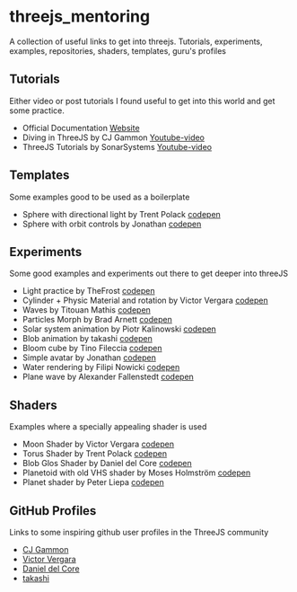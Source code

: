 # threejs_mentoring
A collection of useful links to get into threejs. Tutorials, experiments, examples, repositories, shaders, templates, guru's profiles

## Tutorials
Either video or post tutorials I found useful to get into this world and get some practice.

- Official Documentation [Website](https://threejs.org)
- Diving in ThreeJS by CJ Gammon [Youtube-video](https://youtu.be/ABV1mK1CGOY)
- ThreeJS Tutorials by SonarSystems [Youtube-video](https://youtu.be/YKzyhcyAijo)

## Templates
Some examples good to be used as a boilerplate
- Sphere with directional light by Trent Polack [codepen](https://codepen.io/mittense/pen/MoNYbW)
- Sphere with orbit controls by Jonathan [codepen](https://codepen.io/jonathanphz/pen/NRdzaO)


## Experiments
Some good examples and experiments out there to get deeper into threeJS
- Light practice by TheFrost [codepen](https://codepen.io/frost084/pen/PEvqOx)
- Cylinder + Physic Material and rotation by Victor Vergara [codepen](https://codepen.io/vcomics/pen/LmWWgL)
- Waves by Titouan Mathis [codepen](https://codepen.io/titouanmathis/pen/ZWYBGE)
- Particles Morph by Brad Arnett [codepen](https://codepen.io/bradarnett/pen/jZPwpv)
- Solar system animation by Piotr Kalinowski [codepen](https://codepen.io/piotrkalinowski/pen/yMXomv)
- Blob animation by takashi [codepen](https://codepen.io/tksiiii/pen/jwdvGG)
- Bloom cube by Tino Fileccia [codepen](https://codepen.io/TinoF/pen/LBqMGp)
- Simple avatar by Jonathan [codepen](https://codepen.io/jonathanphz/pen/qKKEeJ)
- Water rendering by Filipi Nowicki [codepen](https://codepen.io/FilipeNowicki/pen/xzOZoV)
- Plane wave by Alexander Fallenstedt [codepen](https://codepen.io/Fallenstedt/pen/XzOXMO)

## Shaders
Examples where a specially appealing shader is used
- Moon Shader by Victor Vergara [codepen](https://codepen.io/vcomics/pen/ZjMpOe)
- Torus Shader by Trent Polack [codepen](https://codepen.io/mittense/project/editor/ARwvjL)
- Blob Glos Shader by Daniel del Core [codepen](https://codepen.io/danieldelcore/pen/wqqgPN)
- Planetoid with old VHS shader by Moses Holmström [codepen](https://codepen.io/thykka/pen/LyNJNX)
- Planet shader by Peter Liepa [codepen](https://codepen.io/brainjam/pen/MXjevp)


## GitHub Profiles
Links to some inspiring github user profiles in the ThreeJS community

- [CJ Gammon](https://github.com/cjgammon)
- [Victor Vergara](https://codepen.io/vcomics/)
- [Daniel del Core](https://github.com/danieldelcore)
- [takashi](https://codepen.io/tksiiii/)

